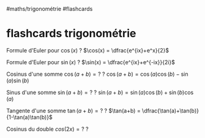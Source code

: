 #maths/trigonométrie #flashcards 
# flashcards trigonométrie

Formule d'Euler pour $\cos(x)$
?
$\cos(x) = \dfrac{e^{ix}+e^x}{2}$

Formule d'Euler pour $\sin(x)$
?
$\sin(x) = \dfrac{e^{ix}+e^{-ix}}{2i}$

Cosinus d'une somme $\cos(a+b) = ?$
?
$\cos(a+b) = \cos(a)\cos(b) - \sin(a)\sin(b)$

Sinus d'une somme $\sin(a+b) = ?$
?
$\sin(a+b) = \sin(a)\cos(b)+\sin(b)\cos(a)$

Tangente d'une somme $\tan(a+b) = ?$
?
$\tan(a+b) = \dfrac{\tan(a)+\tan(b)}{1-\tan(a)\tan(b)}$

Cosinus du double $cos(2x) = ?$
?